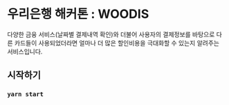 # 우리은행 해커톤 : WOODIS

다양한 금융 서비스(날짜별 결제내역 확인)와 더불어 사용자의 결제정보를 바탕으로 다른 카드들이 사용되었더라면 얼마나 더 많은 할인비용을 극대화할 수 있는지 알려주는 서비스입니다.  


## 시작하기

### `yarn start`
